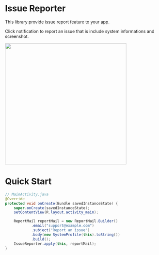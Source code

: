 Issue Reporter
============

This library provide issue report feature to your app.

Click notification to report an issue that is include system informations and screenshot.

<img src="./static/issue-reporter.gif" width="400dp"/>

# Quick Start

```java
// MainActivity.java
@Override
protected void onCreate(Bundle savedInstanceState) {
    super.onCreate(savedInstanceState);
    setContentView(R.layout.activity_main);

    ReportMail reportMail = new ReportMail.Builder()
            .email("support@example.com")
            .subject("Report an issue")
            .body(new SystemProfile(this).toString())
            .build();
    IssueReporter.apply(this, reportMail);
}
```

